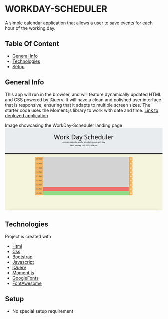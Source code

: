 # WORKDAY-SCHEDULER
A simple calendar application that allows a user to save events for each hour of the working day.

## Table Of Content
* [General Info](#general-info)
* [Technologies](#technologies)
* [Setup](#setup)

## General Info
This app will run in the browser, and will feature dynamically updated HTML and CSS powered by jQuery. 
It will have a clean and polished user interface that is responsive, ensuring that it adapts to multiple screen sizes. The starter code uses the Moment.js library to work with date and time.
[Link to deployed application](https://bennasabir.github.io/workday-scheduler/)

Image showcasing the WorkDay-Scheduler landing page
<img src=./assets/images/screenshot1.png>

## Technologies
Project is created with 
* [Html](https://html.com/)
* [Css](https://developer.mozilla.org/en-US/docs/Web/CSS)
* [Bootstrap](https://getbootstrap.com/)
* [Javascript](https://www.javascript.com/)
* [jQuery](https://jquery.com)
* [Moment.js](https://momentjs.com/)
* [GoogleFonts](https://fonts.google.com/)
* [FontAwesome](https://fontawesome.com/)

## Setup
* No special setup requirement

